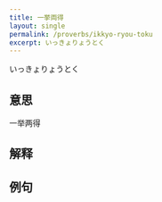 ```yaml
---
title: 一挙両得
layout: single
permalink: /proverbs/ikkyo-ryou-toku
excerpt: いっきょりょうとく
---
```


いっきょりょうとく

## 意思

一举两得

## 解释

## 例句

